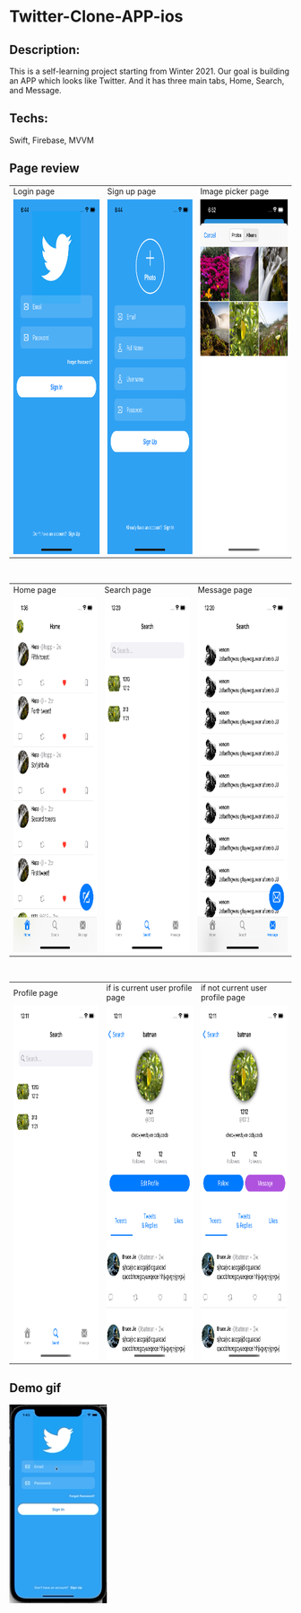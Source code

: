 # Twitter-Clone-APP-ios
## Description:
This is a self-learning project starting from Winter 2021. Our goal is building an APP which looks like Twitter. And it has three main tabs, Home, Search, and Message.  

## Techs:
Swift, Firebase, MVVM


## Page review
<table>
  <tr>
    <td>Login page</td>
     <td>Sign up page</td>
     <td>Image picker page</td>
  </tr>
  <tr>
    <td><img src="https://github.com/ITworkonline/Twitter-Clone-APP-ios/blob/main/images/signin.png" width=292 height=632></td>
    <td><img src="https://github.com/ITworkonline/Twitter-Clone-APP-ios/blob/main/images/signup.png" width=292 height=632></td>
    <td><img src="https://github.com/ITworkonline/Twitter-Clone-APP-ios/blob/main/images/imagepicker.png" width=292 height=632></td>
  </tr>
 </table>
<br>
 <table>
  <tr>
    <td>Home page</td>
    <td>Search page</td>
    <td>Message page</td>
  </tr>
  <tr>
    <td><img src="https://github.com/ITworkonline/Twitter-Clone-APP-ios/blob/main/images/home.png" width=292 height=632></td>
    <td><img src="https://github.com/ITworkonline/Twitter-Clone-APP-ios/blob/main/images/search.png" width=292 height=632></td>
    <td><img src="https://github.com/ITworkonline/Twitter-Clone-APP-ios/blob/main/images/message.png" width=292 height=632></td>

  </tr>
 </table>
 
 <br>
<table>
  <tr>
    <td>Profile page</td>
     <td>if is current user profile page</td>
     <td>if not current user profile page</td>
  </tr>
  <tr>
    <td><img src="https://github.com/ITworkonline/Twitter-Clone-APP-ios/blob/main/images/profile.png" width=292 height=632></td>
    <td><img src="https://github.com/ITworkonline/Twitter-Clone-APP-ios/blob/main/images/currentuser.png" width=292 height=632></td>
    <td><img src="https://github.com/ITworkonline/Twitter-Clone-APP-ios/blob/main/images/ifnotcurrentuser.png" width=292 height=632></td>
  </tr>
 </table>
 

## Demo gif

![](https://github.com/ITworkonline/Twitter-Clone-APP-ios/blob/main/images/demo.gif)  
